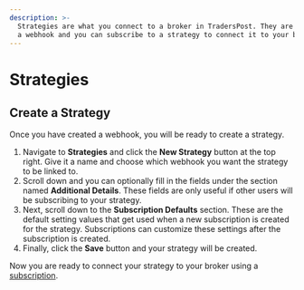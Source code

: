 ```yaml
---
description: >-
  Strategies are what you connect to a broker in TradersPost. They are linked to
  a webhook and you can subscribe to a strategy to connect it to your broker.
---
```


# Strategies

## Create a Strategy

Once you have created a webhook, you will be ready to create a strategy.

1. Navigate to **Strategies** and click the **New Strategy** button at the top right. Give it a name and choose which webhook you want the strategy to be linked to.
2. Scroll down and you can optionally fill in the fields under the section named **Additional Details**. These fields are only useful if other users will be subscribing to your strategy.
3. Next, scroll down to the **Subscription Defaults** section. These are the default setting values that get used when a new subscription is created for the strategy. Subscriptions can customize these settings after the subscription is created.
4. Finally, click the **Save** button and your strategy will be created.

Now you are ready to connect your strategy to your broker using a [subscription](subscriptions.md).
